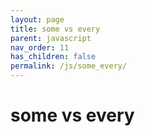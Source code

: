 ```yaml
---
layout: page
title: some vs every
parent: javascript
nav_order: 11
has_children: false
permalink: /js/some_every/
---
```


# some vs every